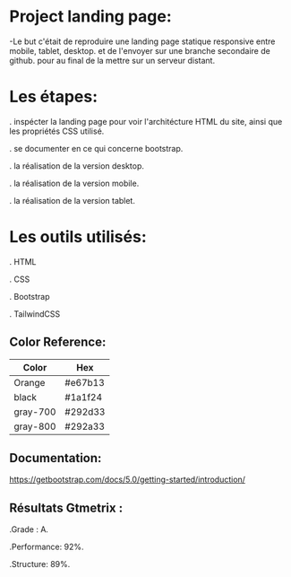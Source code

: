
# Project landing page:

-Le but c'était de reproduire une landing page statique responsive entre mobile, tablet, desktop. 
et de l'envoyer sur une branche secondaire de github. pour au final de la mettre sur un serveur distant.

# Les étapes:
. inspécter la landing page pour voir l'architécture HTML du site, ainsi que les propriétés CSS utilisé.

. se documenter en ce qui concerne bootstrap.

. la réalisation de la version desktop.

. la réalisation de la version mobile.

. la réalisation de la version tablet.

# Les outils utilisés:

. HTML

. CSS

. Bootstrap

. TailwindCSS

## Color Reference:

| Color       | Hex        |
| -----------| ----------|
| Orange    | #e67b13 |
| black        | #1a1f24  |
| gray-700  | #292d33   |
| gray-800  | #292a33 |

## Documentation:

https://getbootstrap.com/docs/5.0/getting-started/introduction/

## Résultats Gtmetrix :

.Grade : A.

.Performance: 92%.

.Structure: 89%.